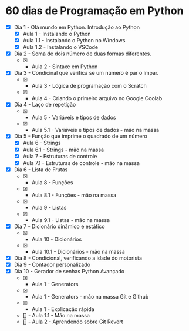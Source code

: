 # 60 dias de Programação em Python

- [x] Dia 1 - Olá mundo em Python.
      Introdução ao Python
  - [x] Aula 1 - Instalando o Python
  - [x] Aula 1.1 - Instalando o Python no Windows
  - [x] Aula 1.2 - Instalando o VSCode
- [x] Dia 2 - Soma de dois número de duas formas diferentes.
  - [x] - Aula 2 - Sintaxe em Python
- [x] Dia 3 - Condicinal que verifica se um número é par o ímpar.
  - [x] - Aula 3 - Lógica de programação com o Scratch
  - [x] - Aula 4 - Criando o primeiro arquivo no Google Coolab
- [x] Dia 4 - Laço de repetição
  - [x] - Aula 5 - Variáveis e tipos de dados
  - [x] - Aula 5.1 - Variáveis e tipos de dados - mão na massa
- [x] Dia 5 - Função que imprime o quadrado de um número
  - [x] Aula 6 - Strings
  - [x] Aula 6.1 - Strings - mão na massa
  - [x] Aula 7 - Estruturas de controle
  - [x] Aula 7.1 - Estruturas de controle - mão na massa
- [x] Dia 6 - Lista de Frutas
  - [x] - Aula 8 - Funções
  - [x] - Aula 8.1 - Funções - mão na massa
  - [x] - Aula 9 - Listas
  - [x] - Aula 9.1 - Listas - mão na massa
- [x] Dia 7 - Dicionário dinâmico e estático
  - [x] - Aula 10 - Dicionários
  - [x] - Aula 10.1 - Dicionários - mão na massa
- [x] Dia 8 - Condicional, verificando a idade do motorista
- [x] Dia 9 - Contador personalizado
- [x] Dia 10 - Gerador de senhas
      Python Avançado
  - [x] - Aula 1 - Generators
  - [x] - Aula 1 - Generators - mão na massa
      Git e Github
  - [x] - Aula 1 - Explicação rápida
  - [] - Aula 1.1 - Mão na massa
  - [] - Aula 2 - Aprendendo sobre Git Revert
